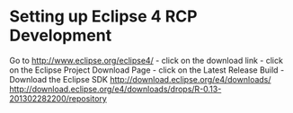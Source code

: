 Setting up Eclipse 4 RCP Development
====================================

Go to http://www.eclipse.org/eclipse4/
	- click on the download link
	- click on the Eclipse Project Download Page
	- click on the Latest Release Build
	- Download the Eclipse SDK
http://download.eclipse.org/e4/downloads/
http://download.eclipse.org/e4/downloads/drops/R-0.13-201302282200/repository


